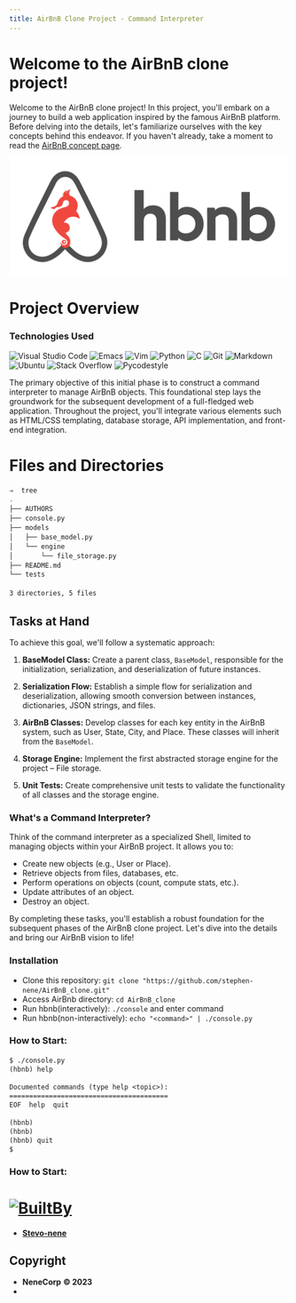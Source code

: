 ```yaml
---
title: AirBnB Clone Project - Command Interpreter
---
```


# Welcome to the AirBnB clone project!
 Welcome to the AirBnB clone project! In this project, you'll embark on a journey to build a web application inspired by the famous AirBnB platform. Before delving into the details, let's familiarize ourselves with the key concepts behind this endeavor. If you haven't already, take a moment to read the [AirBnB concept page](https://intranet.alxswe.com/concepts/74).


![meme](./hbnb.png)

# Project Overview

### Technologies Used


![Visual Studio Code](https://img.shields.io/badge/Visual%20Studio%20Code-0078d7.svg?style=for-the-badge&logo=visual-studio-code&logoColor=white)
![Emacs](https://img.shields.io/badge/Emacs-7F5AB6.svg?style=for-the-badge&logo=gnu-emacs&logoColor=white)
![Vim](https://img.shields.io/badge/Vim-019733.svg?style=for-the-badge&logo=vim&logoColor=white)
![Python](https://img.shields.io/badge/Python-3776AB.svg?style=for-the-badge&logo=python&logoColor=white)
![C](https://img.shields.io/badge/C-A8B9CC.svg?style=for-the-badge&logo=c&logoColor=white)
![Git](https://img.shields.io/badge/Git-F05032.svg?style=for-the-badge&logo=git&logoColor=white)
![Markdown](https://img.shields.io/badge/Markdown-000000.svg?style=for-the-badge&logo=markdown&logoColor=white)
![Ubuntu](https://img.shields.io/badge/Ubuntu-E95420.svg?style=for-the-badge&logo=ubuntu&logoColor=white)
 ![Stack Overflow](https://img.shields.io/badge/-Stackoverflow-FE7A16?style=for-the-badge&logo=stack-overflow&logoColor=white)
 ![Pycodestyle](https://img.shields.io/badge/Pycodestyle-444444.svg?style=for-the-badge&logo=python&logoColor=white)



The primary objective of this initial phase is to construct a command interpreter to manage AirBnB objects. This foundational step lays the groundwork for the subsequent development of a full-fledged web application. Throughout the project, you'll integrate various elements such as HTML/CSS templating, database storage, API implementation, and front-end integration.


# Files and Directories

```sh
⇒  tree                          
.
├── AUTHORS
├── console.py
├── models
│   ├── base_model.py
│   └── engine
│       └── file_storage.py
├── README.md
└── tests

3 directories, 5 files
```

## Tasks at Hand

To achieve this goal, we'll follow a systematic approach:

1. **BaseModel Class:** Create a parent class, `BaseModel`, responsible for the initialization, serialization, and deserialization of future instances.

2. **Serialization Flow:** Establish a simple flow for serialization and deserialization, allowing smooth conversion between instances, dictionaries, JSON strings, and files.

3. **AirBnB Classes:** Develop classes for each key entity in the AirBnB system, such as User, State, City, and Place. These classes will inherit from the `BaseModel`.

4. **Storage Engine:** Implement the first abstracted storage engine for the project – File storage.

5. **Unit Tests:** Create comprehensive unit tests to validate the functionality of all classes and the storage engine.

### What's a Command Interpreter?

Think of the command interpreter as a specialized Shell, limited to managing objects within your AirBnB project. It allows you to:

- Create new objects (e.g., User or Place).
- Retrieve objects from files, databases, etc.
- Perform operations on objects (count, compute stats, etc.).
- Update attributes of an object.
- Destroy an object.

By completing these tasks, you'll establish a robust foundation for the subsequent phases of the AirBnB clone project. Let's dive into the details and bring our AirBnB vision to life!


### Installation
* Clone this repository: `git clone "https://github.com/stephen-nene/AirBnB_clone.git"`
* Access AirBnb directory: `cd AirBnB_clone`
* Run hbnb(interactively): `./console` and enter command
* Run hbnb(non-interactively): `echo "<command>" | ./console.py`


### How to Start:
```
$ ./console.py
(hbnb) help

Documented commands (type help <topic>):
========================================
EOF  help  quit

(hbnb) 
(hbnb) 
(hbnb) quit
$
```
### How to Start:


# [![BuiltBy](https://img.shields.io/badge/Built-By-GE7A10?style=flat-square&logo=BuzzFeed&logoColor=white)](./AUTHORS)
- **[Stevo-nene](https://github.com/stephen-nene)**

## Copyright

- **NeneCorp** **&copy; 2023**
- [](./LICENSE)

